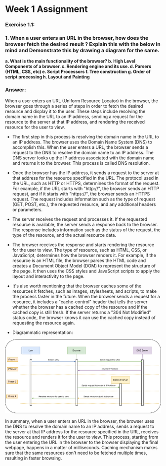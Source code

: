 # Week 1 Assignment

### **Exercise 1.1:**

### **1. When a user enters an URL in the browser, how does the browser fetch the desired result ? Explain this with the below in mind and Demonstrate this by drawing a diagram for the same.**

**a. What is the main functionality of the browser?
b. High Level Components of a browser.
c. Rendering engine and its use.
d. Parsers (HTML, CSS, etc)
e. Script Processors
f. Tree construction
g. Order of script processing
h. Layout and Painting**

### Answer:

When a user enters an URL (Uniform Resource Locator) in the browser, the browser goes through a series of steps in order to fetch the desired resource and display it to the user. These steps include resolving the domain name in the URL to an IP address, sending a request for the resource to the server at that IP address, and rendering the received resource for the user to view.

- The first step in this process is resolving the domain name in the URL to an IP address. The browser uses the Domain Name System (DNS) to accomplish this. When the user enters a URL, the browser sends a request to the DNS to resolve the domain name to an IP address. The DNS server looks up the IP address associated with the domain name and returns it to the browser. This process is called DNS resolution.
- Once the browser has the IP address, it sends a request to the server at that address for the resource specified in the URL. The protocol used in the URL, such as HTTP or HTTPS, determines the format of the request. For example, if the URL starts with "http://", the browser sends an HTTP request, and if it starts with "https://", the browser sends an HTTPS request. The request includes information such as the type of request (GET, POST, etc.), the requested resource, and any additional headers or parameters.
- The server receives the request and processes it. If the requested resource is available, the server sends a response back to the browser. The response includes information such as the status of the request, the type of the resource, and the actual resource data.
- The browser receives the response and starts rendering the resource for the user to view. The type of resource, such as HTML, CSS, or JavaScript, determines how the browser renders it. For example, if the resource is an HTML file, the browser parses the HTML code and creates a Document Object Model (DOM) to represent the structure of the page. It then uses the CSS styles and JavaScript scripts to apply the layout and interactivity to the page.
- It's also worth mentioning that the browser caches some of the resources it fetches, such as images, stylesheets, and scripts, to make the process faster in the future. When the browser sends a request for a resource, it includes a "cache-control" header that tells the server whether the browser has a cached copy of the resource and if the cached copy is still fresh. If the server returns a "304 Not Modified" status code, the browser knows it can use the cached copy instead of requesting the resource again.

- Diagrammatic representation: 

![Diagram Assignment 1.png](/Week-1/Exercise%201.1/Diagram-Assignment-1.png)

In summary, when a user enters an URL in the browser, the browser uses the DNS to resolve the domain name to an IP address, sends a request to the server at that IP address for the resource specified in the URL, receives the resource and renders it for the user to view. This process, starting from the user entering the URL in the browser to the browser displaying the final webpage, happens in a matter of milliseconds. Caching mechanism makes sure that the same resources don't need to be fetched multiple times, resulting in faster browsing.